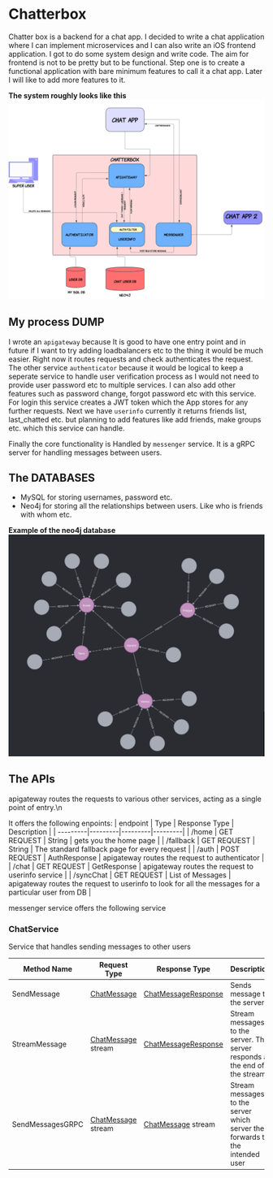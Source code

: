 # Chatterbox
Chatter box is a backend for a chat app. 
I decided to write a chat application where I can implement microservices and I can also write an iOS frontend application. I got to do some system design and write code. The aim for frontend is not to be pretty but to be functional. Step one is to create a functional application with bare minimum features to call it a chat app. Later I will like to add more features to it.

**The system roughly looks like this**
![CHATTER BOX OVERVIEW](images/ChatterBox_backend.png)

## My process DUMP

I wrote an `apigateway` because It is good to have one entry point and in future if I want to try adding loadbalancers etc to the thing it would be much easier. Right now it routes requests and check authenticates the request.
The other service `authenticator` because it would be logical to keep a seperate service to handle user verification process as I would not need to provide user password etc to multiple services. I can also add other features such as password change, forgot password etc with this service. For login this service creates a JWT token which the App stores for any further requests.
Next we have `userinfo` currently it returns friends list, last_chatted etc. but planning to add features like add friends, make groups etc. which this service can handle. 

Finally the core functionality is Handled by `messenger` service. It is a gRPC server for handling messages between users.

## The DATABASES
- MySQL for storing usernames, password etc.
- Neo4j for storing all the relationships between users. Like who is friends with whom etc.

**Example of the neo4j database**
![NEO 4j DB](images/Neo4j_DB.png)

## The APIs 

apigateway routes the requests to various other services, acting as a single point of entry.\n

It offers the following enpoints:
| endpoint | Type | Response Type | Description |
| ---------|---------|---------|---------|
| /home | GET REQUEST | String | gets you the home page |
| /fallback | GET REQUEST | String | The standard fallback page for every request |
| /auth | POST REQUEST | AuthResponse | apigateway routes the request to authenticator |
| /chat | GET REQUEST | GetResponse | apigateway routes the request to userinfo service |
| /syncChat | GET REQUEST | List of Messages | apigateway routes the request to userinfo to look for all the messages for a particular user from DB |

messenger service offers the following service

### ChatService
Service that handles sending messages to other users

| Method Name | Request Type | Response Type | Description |
| ----------- | ------------ | ------------- | ------------|
| SendMessage | [ChatMessage](#org-harshit-messenger-chat-ChatMessage) | [ChatMessageResponse](#org-harshit-messenger-chat-ChatMessageResponse) | Sends message to the server |
| StreamMessage | [ChatMessage](#org-harshit-messenger-chat-ChatMessage) stream | [ChatMessageResponse](#org-harshit-messenger-chat-ChatMessageResponse) | Stream messages to the server. The server responds at the end of the stream |
| SendMessagesGRPC | [ChatMessage](#org-harshit-messenger-chat-ChatMessage) stream | [ChatMessage](#org-harshit-messenger-chat-ChatMessage) stream | Stream messages to the server which server then forwards to the intended user |

